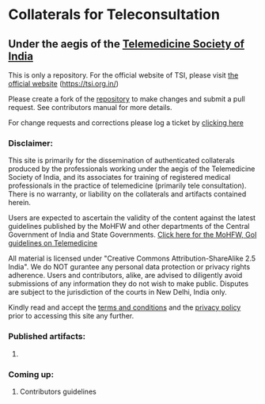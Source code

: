 # Collaterals for Teleconsultation
## Under the aegis of the [Telemedicine Society of India](https://tsi.org.in/)
This is only a repository. For the official website of TSI, please visit [the official website](https://tsi.org.in/) (https://tsi.org.in/)

Please create a fork of the [repository](https://github.com/tms-india/training) to make changes and submit a pull request. See contributors manual for more details.

For change requests and corrections please log a ticket by [clicking here](https://github.com/tms-india/training/issues)

### Disclaimer:
This site is primarily for the dissemination of authenticated collaterals produced by the professionals working under the aegis of the Telemedicine Society of India, and its associates for training of registered medical professionals in the practice of telemedicine (primarily tele consultation). There is no warranty, or liability on the collaterals and artifacts contained herein.

Users are expected to ascertain the validity of the content against the latest guidelines published by the MoHFW and other departments of the Central Government of India and State Governments.
[Click here for the MoHFW, GoI guidelines on Telemedicine](https://www.mohfw.gov.in/pdf/Telemedicine.pdf)

All material is licensed under "Creative Commons Attribution-ShareAlike 2.5 India". We do NOT gurantee any personal data protection or privacy rights adherence. Users and contributors, alike, are advised to diligently avoid submissions of any information they do not wish to make public. Disputes are subject to the jurisdiction of the courts in New Delhi, India only.

Kindly read and accept the [terms and conditions](https://github.com/tms-india/training/blob/master/TnC.md) and the [privacy policy](https://github.com/tms-india/training/blob/master/PRIVACY.md) prior to accessing this site any further.

### Published artifacts:
1. 

### Coming up:
1. Contributors guidelines
